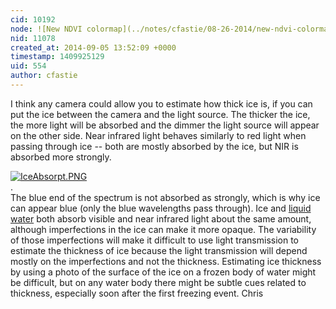 ```yaml
---
cid: 10192
node: ![New NDVI colormap](../notes/cfastie/08-26-2014/new-ndvi-colormap)
nid: 11078
created_at: 2014-09-05 13:52:09 +0000
timestamp: 1409925129
uid: 554
author: cfastie
---
```


I think any camera could allow you to estimate how thick ice is, if you can put the ice between the camera and the light source. The thicker the ice, the more light will be absorbed and the dimmer the light source will appear on the other side. Near infrared light behaves similarly to red light when passing through ice -- both are mostly absorbed by the ice, but NIR is absorbed more strongly.  

[![IceAbsorpt.PNG](https://i.publiclab.org/system/images/photos/000/006/612/large/IceAbsorpt.PNG)](https://i.publiclab.org/system/images/photos/000/006/612/original/IceAbsorpt.PNG)  
.  
The blue end of the spectrum is not absorbed as strongly, which is why ice can appear blue (only the blue wavelengths pass through). Ice and [liquid water](http://en.wikipedia.org/wiki/File:Water_absorption_coefficient_large.gif) both absorb visible and near infrared light about the same amount, although imperfections in the ice can make it more opaque. The variability of those imperfections will make it difficult to use light transmission to estimate the thickness of ice because the light transmission will depend mostly on the imperfections and not the thickness. Estimating ice thickness by using a photo of the surface of the ice on a frozen body of water might be difficult, but on any water body there might be subtle cues related to thickness, especially soon after the first freezing event.
Chris